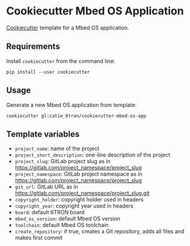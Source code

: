 # Cookiecutter Mbed OS Application
[Cookiecutter](https://github.com/audreyr/cookiecutter) template for a Mbed OS
application.

## Requirements
Install `cookiecutter` from the command line:

```shell
pip install --user cookiecutter
```

## Usage
Generate a new Mbed OS application from template:

```
cookiecutter gl:catie_6tron/cookiecutter-mbed-os-app
```

## Template variables
- `project_name`: name of the project
- `project_short_description`: one-line description of the project
- `project_slug`: GitLab project slug as in https://gitlab.com/project_namespace/project_slug
- `project_namespace`: GitLab project namespace as in https://gitlab.com/project_namespace/project_slug
- `git_url`: GitLab URL as in https://gitlab.com/project_namespace/project_slug.git
- `copyright_holder`: copyright holder used in headers
- `copyright_year`: copyright year used in headers
- `board`: default 6TRON board
- `mbed_os_version`: default Mbed OS version
- `toolchain`: default Mbed OS toolchain
- `create_repository`: if true, creates a Git repository, adds all files and makes first
  commit
